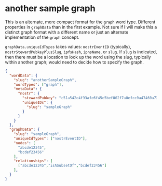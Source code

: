 another sample graph
=====

This is an alternate, more compact format for the `graph` word type. Different properties in `graphData` than in the first example. Not sure if I will make this a distinct graph format with a different name or just an alternate implementation of the `graph` concept.

`graphData.uniqueIdTypes` takes values: `nostrEventID` (typically), `nostrStewardPubkeyPlusSlug`, `ipfsHash`, `ipnsName`, or `slug`. If `slug` is indicated, then there must be a location to look up the word using the slug, typically within another graph; would need to decide how to specify the graph.

```json
{
  "wordData": {
    "slug": "anotherSampleGraph",
    "wordTypes": ["graph"],
    "metaData": {
      "nostr": {
        "stewardPubkey": "c51a542e4f93afe6f45e5bef002f7a0efcc0a47460a736654c0bee5402c482fa",
        "uniqueIDs": {
          "slug": "sampleGraph"
        }
      }
    }
  },
  "graphData": {
    "slug": "sampleGraph",
    "uniqueIdTypes": ["nostrEventID"],
    "nodes": [
      "abcde12345",
      "bcdef23456"
    ],
    "relationships": [
      ["abcde12345","isASubsetOf","bcdef23456"]
    ],
  }
}
```
